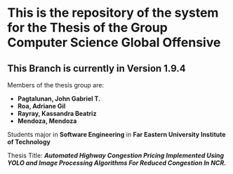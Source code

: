 # This is the repository of the system for the Thesis of the Group Computer Science Global Offensive
## This Branch is currently in Version 1.9.4

Members of the thesis group are:
  - **Pagtalunan, John Gabriel T.**
  - **Roa, Adriane Gil**
  - **Rayray, Kassandra Beatriz**
  - **Mendoza, Mendoza**

Students major in **Software Engineering** in **Far Eastern University Institute of Technology**

Thesis Title: ***Automated Highway Congestion Pricing Implemented Using YOLO and Image Processing Algorithms For Reduced Congestion In NCR.***
